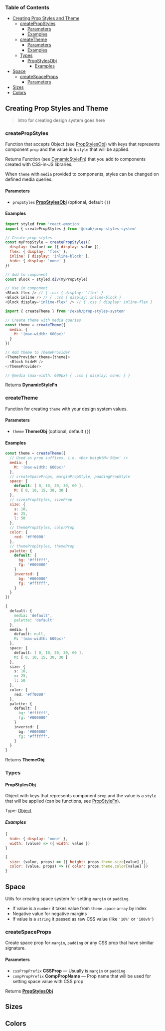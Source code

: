 <!-- Generated by documentation.js. Update this documentation by updating the source code. -->

### Table of Contents

-   [Creating Prop Styles and Theme][1]
    -   [createPropStyles][2]
        -   [Parameters][3]
        -   [Examples][4]
    -   [createTheme][5]
        -   [Parameters][6]
        -   [Examples][7]
    -   [Types][8]
        -   [PropStylesObj][9]
            -   [Examples][10]
-   [Space][11]
    -   [createSpaceProps][12]
        -   [Parameters][13]
-   [Sizes][14]
-   [Colors][15]

## Creating Prop Styles and Theme

> Intro for creating design system goes here


### createPropStyles

Function that accepts Object (see [PropStylesObj][9]) with keys that
represents component `prop` and the value is a `style` that will be applied.

Returns Function (see [DynamicStyleFn][16]) that you add to
components created with CSS-in-JS libraries.

When `theme` with `media` provided to components,
styles can be changed on defined media queries.

#### Parameters

-   `propStyles` **[PropStylesObj][17]**  (optional, default `{}`)

#### Examples

```js
import styled from 'react-emotion'
import { createPropStyles } from '@exah/prop-styles-system'

// Create prop styles
const myPropStyle = createPropStyles({
  display: (value) => ({ display: value }),
  flex: { display: 'flex' },
  inline: { display: 'inline-block' },
  hide: { display: 'none' }
})

// Add to component
const Block = styled.div(myPropStyle)

// Use in component
<Block flex /> // { .css { display: 'flex' }
<Block inline /> // { .css { display: inline-block }
<Block display='inline-flex' /> // { .css { display: inline-flex }
```

```js
import { createTheme } from '@exah/prop-styles-system'

// Create theme with media queries
const theme = createTheme({
  media: {
    M: '(max-width: 600px)'
  }
})

// Add theme to ThemeProvider
<ThemeProvider theme={theme}>
  <Block hideM />
</ThemeProvider>

// @media (max-width: 600px) { .css { display: none; } }
```

Returns **DynamicStyleFn** 

### createTheme

Function for creating `theme` with your design system values.

#### Parameters

-   `theme` **ThemeObj**  (optional, default `{}`)

#### Examples

```js
const theme = createTheme({
  // Used as prop suffixes, i.e. <Box heightM='50px' />
  media: {
    M: '(max-width: 600px)'
  },
  // createSpaceProps, marginPropStyle, paddingPropStyle
  space: {
    default: [ 0, 10, 20, 30, 60 ],
    M: [ 0, 10, 15, 30, 30 ]
  },
  // sizesPropStyles, sizeProp
  size: {
    s: 10,
    m: 25,
    l: 50
  },
  // themePropStyles, colorProp
  color: {
    red: '#ff0000'
  },
  // themePropStyles, themeProp
  palette: {
    default: {
      bg: '#ffffff',
      fg: '#000000'
    }
    inverted: {
      bg: '#000000'
      fg: '#ffffff',
    }
  }
})
```

```css
{
  default: {
    media: 'default',
    palette: 'default'
  },
  media: {
    default: null,
    M: '(max-width: 600px)'
  },
  space: {
    default: [ 0, 10, 20, 30, 60 ],
    M: [ 0, 10, 15, 30, 30 ]
  },
  size: {
    s: 10,
    m: 25,
    l: 50
  },
  color: {
    red: '#ff0000'
  },
  palette: {
    default: {
      bg: '#ffffff',
      fg: '#000000'
    }
    inverted: {
      bg: '#000000'
      fg: '#ffffff',
    }
  }
}
```

Returns **ThemeObj** 

### Types




#### PropStylesObj

Object with keys that represents component `prop` and
the value is a `style` that will be applied (can be functions, see [PropStyleFn][18]).

Type: [Object][19]

##### Examples

```js
{
  hide: { display: 'none' },
  width: (value) => ({ width: value })
}
```

```js
{
  size: (value, props) => ({ height: props.theme.size[value] }),
  color: (value, props) => ({ color: props.theme.color[value] })
}
```

## Space

Utils for creating space system for setting `margin` or `padding`.

-   If value is a `number` it takes value from `theme.space` `array` by index
-   Negative value for negative margins
-   If value is a `string` it passed as raw CSS value (like `'10%'` or `'100vh'`)


### createSpaceProps

Create space prop for `margin`, `padding` or any CSS prop that have similiar signature.

#### Parameters

-   `cssPropPrefix` **CSSProp** — Usually is `margin` or `padding`
-   `compPropPrefix` **CompPropName** — Prop name that will be used for setting space value with CSS prop

Returns **[PropStylesObj][17]** 

## Sizes




## Colors




[1]: #creating-prop-styles-and-theme

[2]: #createpropstyles

[3]: #parameters

[4]: #examples

[5]: #createtheme

[6]: #parameters-1

[7]: #examples-1

[8]: #types

[9]: #propstylesobj

[10]: #examples-2

[11]: #space

[12]: #createspaceprops

[13]: #parameters-2

[14]: #sizes

[15]: #colors

[16]: DynamicStyleFn

[17]: #propstylesobj

[18]: PropStyleFn

[19]: https://developer.mozilla.org/docs/Web/JavaScript/Reference/Global_Objects/Object
